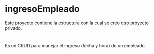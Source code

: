 # ingresoEmpleado
Este proyecto contiene la estructura con la cual se creo otro proyecto privado.
#
Es un CRUD para manejar el ingreso (fecha y hora) de un empleado.
